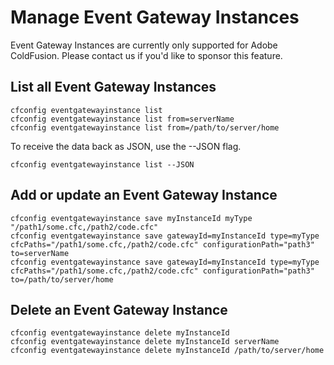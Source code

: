 # Manage Event Gateway Instances

Event Gateway Instances are currently only supported for Adobe ColdFusion. Please contact us if you'd like to sponsor this feature.

## List all Event Gateway Instances

```text
cfconfig eventgatewayinstance list
cfconfig eventgatewayinstance list from=serverName
cfconfig eventgatewayinstance list from=/path/to/server/home
```

To receive the data back as JSON, use the --JSON flag.

```text
cfconfig eventgatewayinstance list --JSON
```

## Add or update an Event Gateway Instance

```text
cfconfig eventgatewayinstance save myInstanceId myType "/path1/some.cfc,/path2/code.cfc"
cfconfig eventgatewayinstance save gatewayId=myInstanceId type=myType cfcPaths="/path1/some.cfc,/path2/code.cfc" configurationPath="path3" to=serverName
cfconfig eventgatewayinstance save gatewayId=myInstanceId type=myType cfcPaths="/path1/some.cfc,/path2/code.cfc" configurationPath="path3" to=/path/to/server/home
```

## Delete an Event Gateway Instance

```text
cfconfig eventgatewayinstance delete myInstanceId
cfconfig eventgatewayinstance delete myInstanceId serverName
cfconfig eventgatewayinstance delete myInstanceId /path/to/server/home
```

